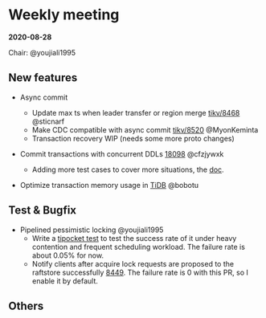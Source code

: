 # Weekly meeting

**2020-08-28**

Chair: @youjiali1995

## New features

* Async commit
  - Update max ts when leader transfer or region merge [tikv/8468](https://github.com/tikv/tikv/pull/8468) @sticnarf
  - Make CDC compatible with async commit [tikv/8520](https://github.com/tikv/tikv/pull/8520) @MyonKeminta
  - Transaction recovery WIP (needs some more proto changes)

* Commit transactions with concurrent DDLs [18098](https://github.com/pingcap/tidb/issues/18098) @cfzjywxk
  - Adding more test cases to cover more situations, the [doc](https://docs.google.com/document/d/17HwhQBhg82z9FLF2on2rgp3fj3seYNduGtB3J_oy4XE/edit).

* Optimize transaction memory usage in [TiDB](https://github.com/pingcap/tidb/projects/54) @bobotu
	
## Test & Bugfix

* Pipelined pessimistic locking @youjiali1995
  - Write a [tipocket test](https://github.com/pingcap/tipocket/pull/301) to test the success rate of it under heavy contention and frequent scheduling workload. The failure rate is about 0.05% for now.
  - Notify clients after acquire lock requests are proposed to the raftstore successfully [8449](https://github.com/tikv/tikv/pull/8499). The failure rate is 0 with this PR, so I enable it by default.

## Others

